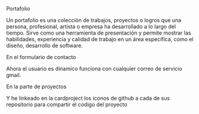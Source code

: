 Portafolio 

Un portafolio es una colección de trabajos, proyectos o logros que una persona, profesional, artista o empresa ha desarrollado a lo largo del tiempo. 
Sirve como una herramienta de presentación y permite mostrar las habilidades, experiencia y calidad de trabajo en un área específica, como el diseño, desarrollo de software.

En el formulario de contacto 

Ahora el usuario es dinamico funciona con cualquier correo de servicio gmail.

En la  parte de proyectos  

Y he linkeado en la cardproject los iconos de github a cada de sus repositorio para compartir el codigo del proyecto 
